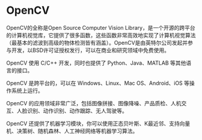 # OpenCV

OpenCV的全称是Open Source Computer Vision Library，是一个开源的跨平台的计算机视觉库，它提供了很多函数，这些函数非常高效地实现了计算机视觉算法（最基本的滤波到高级的物体检测皆有涵盖）。OpenCV是由英特尔公司发起并参与开发，以BSD许可证授权发行，可以在商业和研究领域中免费使用。

OpenCV 使用 C/C++ 开发，同时也提供了 Python、Java、MATLAB 等其他语言的接口。

OpenCV 是跨平台的，可以在  Windows、Linux、Mac OS、Android、iOS 等操作系统上运行。

OpenCV 的应用领域非常广泛，包括图像拼接、图像降噪、产品质检、人机交互、人脸识别、动作识别、动作跟踪、无人驾驶等。

OpenCV 还提供了机器学习模块，你可以使用正态贝叶斯、K最近邻、支持向量机、决策树、随机森林、人工神经网络等机器学习算法。
